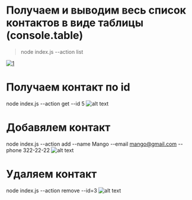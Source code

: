# Получаем и выводим весь список контактов в виде таблицы (console.table)
> node index.js --action list
>
<a href="https://ibb.co/hgB8MPj"><img src="https://katy-sadii.imgbb.com/" alt="1" border="0"></a>
<!-- ![alt text](https://ibb.co/hgB8MPj)​ -->

# Получаем контакт по id
node index.js --action get --id 5
![alt text](https://ibb.co/MhfttQF)​

# Добавялем контакт
node index.js --action add --name Mango --email mango@gmail.com --phone 322-22-22
![alt text](https://ibb.co/R3z4nPG)​

# Удаляем контакт
node index.js --action remove --id=3
![alt text](https://ibb.co/FX579nq)​





